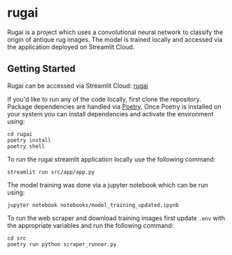 # rugai

Rugai is a project which uses a convolutional neural network to classify the origin of antique rug images.
The model is trained locally and accessed via the application deployed on Streamlit Cloud.

## Getting Started
Rugai can be accessed via Streamlit Cloud:
[rugai](https://therugai.streamlit.app/)

If you'd like to run any of the code locally, first clone the repository. Package dependencies are handled via [Poetry](https://python-poetry.org/docs/). Once Poetry is installed on your system you can install dependencies and activate the environment using:
```
cd rugai
poetry install
poetry shell
```

To run the rugai streamlit application locally use the following command:
```
streamlit run src/app/app.py
```

The model training was done via a jupyter notebook which can be run using:

```
jupyter notebook notebooks/model_training_updated.ipynb
```

To run the web scraper and download training images first update `.env` with the appropriate variables and run the following command:
```
cd src 
poetry run python scraper_runner.py
```



